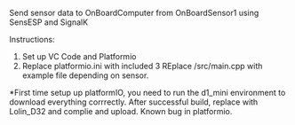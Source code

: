 Send sensor data to OnBoardComputer from OnBoardSensor1 using SensESP and SignalK

Instructions:
1. Set up VC Code and Platformio
2. Replace platformio.ini with included
3 REplace /src/main.cpp with example file depending on sensor.

*First time setup up platformIO, you need to run the d1_mini environment to download everything corrrectly. After successful build, replace with Lolin_D32 and complie and upload. Known bug in platformio.
